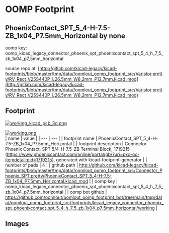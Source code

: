 # OOMP Footprint  
## PhoenixContact_SPT_5_4-H-7.5-ZB_1x04_P7.5mm_Horizontal  by none  
  
oomp key: oomp_kicad_legacy_connector_phoenix_spt_phoenixcontact_spt_5_4_h_7_5_zb_1x04_p7_5mm_horizontal  
  
source repo at: [http://gitlab.com/kicad-legacy/kicad-footprints/blob/master/tmp/data//oomlout_oomp_footprint_src/Varistor.pretty/RV_Rect_V25S440P_L26.5mm_W8.2mm_P12.7mm.kicad_mod](http://gitlab.com/kicad-legacy/kicad-footprints/blob/master/tmp/data//oomlout_oomp_footprint_src/Varistor.pretty/RV_Rect_V25S440P_L26.5mm_W8.2mm_P12.7mm.kicad_mod)  
## Footprint  
  
[![working_kicad_pcb_3d.png](working_kicad_pcb_3d_600.png)](working_kicad_pcb_3d.png)  
  
[![working.png](working_600.png)](working.png)  
| name | value | 
| --- | --- | 
| footprint name | PhoenixContact_SPT_5_4-H-7.5-ZB_1x04_P7.5mm_Horizontal | 
| footprint description | Connector Phoenix Contact, SPT 5/4-H-7.5-ZB Terminal Block, 1719215 (https://www.phoenixcontact.com/online/portal/gb/?uri=pxc-oc-itemdetail:pid=1719215), generated with kicad-footprint-generator | 
| number of pads | 4 | 
| github path | http://github.com/kicad-legacy/kicad-footprints/blob/master/tmp/data//oomlout_oomp_footprint_src/Connector_Phoenix_SPT.pretty/PhoenixContact_SPT_5_4-H-7.5-ZB_1x04_P7.5mm_Horizontal.kicad_mod | 
| oomp key | oomp_kicad_legacy_connector_phoenix_spt_phoenixcontact_spt_5_4_h_7_5_zb_1x04_p7_5mm_horizontal | 
| oomp bot github | https://github.com/oomlout/oomlout_oomp_footprint_bot/tree/main/tmp/data//oomlout_oomp_footprint_src/footprints/kicad_legacy_connector_phoenix_spt_phoenixcontact_spt_5_4_h_7_5_zb_1x04_p7_5mm_horizontal/working | 
## Images  
